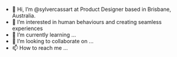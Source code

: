 - 👋 Hi, I’m @sylvercassart at Product Designer based in Brisbane, Australia.
- 👀 I’m interested in human behaviours and creating seamless experiences 
- 🌱 I’m currently learning ...
- 💞️ I’m looking to collaborate on ...
- 📫 How to reach me ...

<!---
sylvercassart/sylvercassart is a ✨ special ✨ repository because its `README.md` (this file) appears on your GitHub profile.
You can click the Preview link to take a look at your changes.
--->
